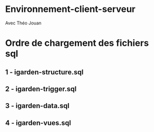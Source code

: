 # Environnement-client-serveur
Avec Théo Jouan


# Ordre de chargement des fichiers sql

## 1 - igarden-structure.sql

## 2 - igarden-trigger.sql

## 3 - igarden-data.sql

## 4 - igarden-vues.sql
